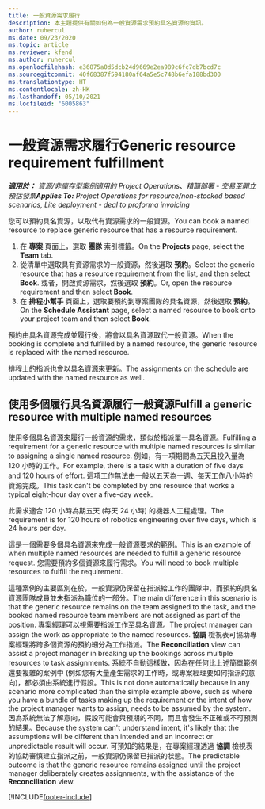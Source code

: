 ```yaml
---
title: 一般資源需求履行
description: 本主題提供有關如何為一般資源需求預約具名資源的資訊。
author: ruhercul
ms.date: 09/23/2020
ms.topic: article
ms.reviewer: kfend
ms.author: ruhercul
ms.openlocfilehash: e36875a0d5dcb24d9669e2ea989c6fc7db7bcd7c
ms.sourcegitcommit: 40f68387f594180af64a5e5c748b6efa188bd300
ms.translationtype: HT
ms.contentlocale: zh-HK
ms.lasthandoff: 05/10/2021
ms.locfileid: "6005863"
---
```

# <a name="generic-resource-requirement-fulfillment"></a><span data-ttu-id="236e5-103">一般資源需求履行</span><span class="sxs-lookup"><span data-stu-id="236e5-103">Generic resource requirement fulfillment</span></span>

<span data-ttu-id="236e5-104">_**適用於：** 資源/非庫存型案例適用的 Project Operations、精簡部署 - 交易至開立預估發票_</span><span class="sxs-lookup"><span data-stu-id="236e5-104">_**Applies To:** Project Operations for resource/non-stocked based scenarios, Lite deployment - deal to proforma invoicing_</span></span>

<span data-ttu-id="236e5-105">您可以預約具名資源，以取代有資源需求的一般資源。</span><span class="sxs-lookup"><span data-stu-id="236e5-105">You can book a named resource to replace generic resource that has a resource requirement.</span></span>

1. <span data-ttu-id="236e5-106">在 **專案** 頁面上，選取 **團隊** 索引標籤。</span><span class="sxs-lookup"><span data-stu-id="236e5-106">On the **Projects** page, select the **Team** tab.</span></span>
2. <span data-ttu-id="236e5-107">從清單中選取具有資源需求的一般資源，然後選取 **預約**。</span><span class="sxs-lookup"><span data-stu-id="236e5-107">Select the generic resource that has a resource requirement from the list, and then select **Book**.</span></span> <span data-ttu-id="236e5-108">或者，開啟資源需求，然後選取 **預約**。</span><span class="sxs-lookup"><span data-stu-id="236e5-108">Or, open the resource requirement and then select **Book**.</span></span>
3. <span data-ttu-id="236e5-109">在 **排程小幫手** 頁面上，選取要預約到專案團隊的具名資源，然後選取 **預約**。</span><span class="sxs-lookup"><span data-stu-id="236e5-109">On the **Schedule Assistant** page, select a named resource to book onto your project team and then select **Book**.</span></span>

<span data-ttu-id="236e5-110">預約由具名資源完成並履行後，將會以具名資源取代一般資源。</span><span class="sxs-lookup"><span data-stu-id="236e5-110">When the booking is complete and fulfilled by a named resource, the generic resource is replaced with the named resource.</span></span>

<span data-ttu-id="236e5-111">排程上的指派也會以具名資源來更新。</span><span class="sxs-lookup"><span data-stu-id="236e5-111">The assignments on the schedule are updated with the named resource as well.</span></span>

## <a name="fulfill-a-generic-resource-with-multiple-named-resources"></a><span data-ttu-id="236e5-112">使用多個履行具名資源履行一般資源</span><span class="sxs-lookup"><span data-stu-id="236e5-112">Fulfill a generic resource with multiple named resources</span></span>
<span data-ttu-id="236e5-113">使用多個具名資源來履行一般資源的需求，類似於指派單一具名資源。</span><span class="sxs-lookup"><span data-stu-id="236e5-113">Fulfilling a requirement for a generic resource with multiple named resources is similar to assigning a single named resource.</span></span> <span data-ttu-id="236e5-114">例如，有一項期間為五天且投入量為 120 小時的工作。</span><span class="sxs-lookup"><span data-stu-id="236e5-114">For example, there is a task with a duration of five days and 120 hours of effort.</span></span> <span data-ttu-id="236e5-115">這項工作無法由一般以五天為一週、每天工作八小時的資源完成。</span><span class="sxs-lookup"><span data-stu-id="236e5-115">This task can't be completed by one resource that works a typical eight-hour day over a five-day week.</span></span> 

<span data-ttu-id="236e5-116">此需求適合 120 小時為期五天 (每天 24 小時) 的機器人工程處理。</span><span class="sxs-lookup"><span data-stu-id="236e5-116">The requirement is for 120 hours of robotics engineering over five days, which is 24 hours per day.</span></span>

<span data-ttu-id="236e5-117">這是一個需要多個具名資源來完成一般資源要求的範例。</span><span class="sxs-lookup"><span data-stu-id="236e5-117">This is an example of when multiple named resources are needed to fulfill a generic resource request.</span></span> <span data-ttu-id="236e5-118">您需要預約多個資源來履行需求。</span><span class="sxs-lookup"><span data-stu-id="236e5-118">You will need to book multiple resources to fulfill the requirement.</span></span>

<span data-ttu-id="236e5-119">這種案例的主要區別在於，一般資源仍保留在指派給工作的團隊中，而預約的具名資源團隊成員並未指派為職位的一部分。</span><span class="sxs-lookup"><span data-stu-id="236e5-119">The main difference in this scenario is that the generic resource remains on the team assigned to the task, and the booked named resource team members are not assigned as part of the position.</span></span> <span data-ttu-id="236e5-120">專案經理可以視需要指派工作至具名資源。</span><span class="sxs-lookup"><span data-stu-id="236e5-120">The project manager can assign the work as appropriate to the named resources.</span></span> <span data-ttu-id="236e5-121">**協調** 檢視表可協助專案經理將跨多個資源的預約細分為工作指派。</span><span class="sxs-lookup"><span data-stu-id="236e5-121">The **Reconciliation** view can assist a project manager in breaking up the bookings across multiple resources to task assignments.</span></span> <span data-ttu-id="236e5-122">系統不自動這樣做，因為在任何比上述簡單範例還要複雜的案例中 (例如您有大量產生需求的工作時，或專案經理要如何指派的意向)，都必須由系統進行假設。</span><span class="sxs-lookup"><span data-stu-id="236e5-122">This is not done automatically because in any scenario more complicated than the simple example above, such as where you have a bundle of tasks making up the requirement or the intent of how the project manager wants to assign, needs to be assumed by the system.</span></span> <span data-ttu-id="236e5-123">因為系統無法了解意向，假設可能會與預期的不同，而且會發生不正確或不可預測的結果。</span><span class="sxs-lookup"><span data-stu-id="236e5-123">Because the system can't understand intent, it's likely that the assumptions will be different than intended and an incorrect or unpredictable result will occur.</span></span> <span data-ttu-id="236e5-124">可預知的結果是，在專案經理透過 **協調** 檢視表的協助審慎建立指派之前，一般資源仍保留已指派的狀態。</span><span class="sxs-lookup"><span data-stu-id="236e5-124">The predictable outcome is that the generic resource remains assigned until the project manager deliberately creates assignments, with the assistance of the **Reconciliation** view.</span></span>




[!INCLUDE[footer-include](../includes/footer-banner.md)]